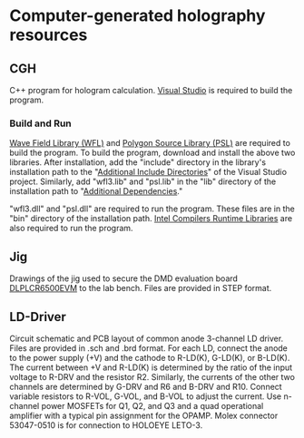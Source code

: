 # Computer-generated holography resources

## CGH
C++ program for hologram calculation. [Visual Studio](https://visualstudio.microsoft.com/downloads/) is required to build the program.

### Build and Run
[Wave Field Library (WFL)](http://www.laser.ee.kansai-u.ac.jp/WaveFieldTools/download/wfl.html) and [Polygon Source Library (PSL)](http://www.laser.ee.kansai-u.ac.jp/WaveFieldTools/download/psl.html) are required to build the program.
To build the program, download and install the above two libraries.
After installation, add the "include" directory in the library's installation path to the "[Additional Include Directories](https://learn.microsoft.com/en-us/cpp/build/reference/i-additional-include-directories)" of the Visual Studio project.
  Similarly, add "wfl3.lib" and "psl.lib" in the "lib" directory of the installation path to "[Additional Dependencies](https://learn.microsoft.com/en-us/cpp/build/reference/linker-property-pages#input-property-page)."

"wfl3.dll" and "psl.dll" are required to run the program.
These files are in the "bin" directory of the installation path.
[Intel Compilers Runtime Libraries](https://www.intel.com/content/www/us/en/developer/articles/tool/compilers-redistributable-libraries-by-version.html) are also required to run the program.

## Jig
Drawings of the jig used to secure the DMD evaluation board [DLPLCR6500EVM](https://www.ti.com/product/DLPLCR6500EVM/part-details/DLPLCR6500EVM) to the lab bench.
Files are provided in STEP format.

## LD-Driver
Circuit schematic and PCB layout of common anode 3-channel LD driver.
Files are provided in .sch and .brd format.
For each LD, connect the anode to the power supply (+V) and the cathode to R-LD(K), G-LD(K), or B-LD(K).
The current between +V and R-LD(K) is determined by the ratio of the input voltage to R-DRV and the resistor R2.
Similarly, the currents of the other two channels are determined by G-DRV and R6 and B-DRV and R10.
Connect variable resistors to R-VOL, G-VOL, and B-VOL to adjust the current.
Use n-channel power MOSFETs for Q1, Q2, and Q3 and a quad operational amplifier with a typical pin assignment for the OPAMP.
Molex connector 53047-0510 is for connection to HOLOEYE LETO-3.
